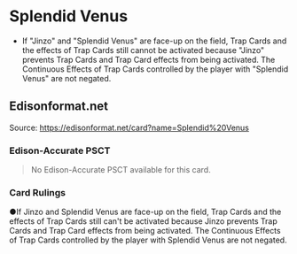 # Splendid Venus

*   If "Jinzo" and "Splendid Venus" are face-up on the field, Trap Cards and the effects of Trap Cards still cannot be activated because "Jinzo" prevents Trap Cards and Trap Card effects from being activated. The Continuous Effects of Trap Cards controlled by the player with "Splendid Venus" are not negated.

## Edisonformat.net

Source: https://edisonformat.net/card?name=Splendid%20Venus

### Edison-Accurate PSCT

> No Edison-Accurate PSCT available for this card.

### Card Rulings

●If Jinzo and Splendid Venus are face-up on the field, Trap Cards and the effects of Trap Cards still can't be activated because Jinzo prevents Trap Cards and Trap Card effects from being activated. The Continuous Effects of Trap Cards controlled by the player with Splendid Venus are not negated.
            